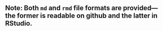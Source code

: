 ## Note: Both `md` and `rmd` file formats are provided—the former is readable on github and the latter in RStudio. 
